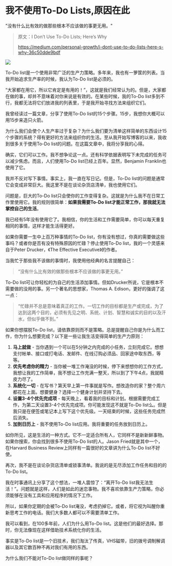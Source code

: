 # 我不使用To-Do Lists,原因在此

"没有什么比有效的做那些根本不应该做的事更无用。"

> 原文：I Don’t Use To-Do Lists; Here’s Why 
>
> https://medium.com/personal-growth/i-dont-use-to-do-lists-here-s-why-36c50dde9bdf

![](https://www.colorgamer.com/usr/uploads/2020/01/1114795804.jpg)

To-Do list是一个使用非常广泛的生产力策略。多年来，我也有一箩筐的列表。当我开始追求生产率的时候，我认为To-Do list是必须的。

“大家都在用它，所以它肯定是有用的！”，这就是我们经常认为的。但是，大家都在做的事，却并不意味着对你来说是有效的。在某些时候，我的To-Do list多到不行，我都无法将它们放进我的列表里，于是我开始寻找方法来组织它们。

我曾经读过一篇文章，分享了使用To-Do list的15个步骤。15步，我想你大概可以用15步来造只火箭。

为什么我们会使个人生产率过于复杂？为什么我们要为清单这样简单的东西设计15个步骤的系统？得有更好的方法来组织你的生活。至从我开始写博客的以来，我收到很多关于使用To-Do list的问题。在这篇文章中，我将分享我的心得。

确实，它们可以工作。我不想争论这一点。还有科学依据表明写下未完成的任务可以减少焦虑。而且，人们使用To-Do list已经上百年。显然，Benjamin Franklin也使用了它。

我并不反对写下事情。事实上，我一直在写日记。但是，To-Do list的问题是通常它会变成非常巨大。我这里不是在谈论杂货店清单，我也使用它们。

问题是，巨大的To-Do list只会使你的工作变得复杂。这就是为什么我不在日常工作里使用它。我的规则很简单：**如果我需要To-Do list才能正常工作，那我就无法掌控自己的生活**。

我已经有5年没有使用它了。我相信，你的生活和工作需要简单，你可以每天重复相同的事情，这样才能生活得更好。

如果你需要一生中上百万种事情的To-Do list，你有没有想过，你真的需要做这些事吗？或者你是否有没有特殊原因的忙碌？停止使用To-Do list，我的一个灵感来自于Peter Drucker，《The Effective Executive》的作者。

当我忙于那些我不该做的事情时，我使用他经典的名言提醒自己：

> “没有什么比有效的做那些根本不应该做的事更无用。”

To-Do list可让你轻松的为自己的生活添加事情。但如Drucker所说，它是根本不需要做的没用的事。另一个著名的思想家，Thomas A. Edison，更好的强调了这一点：

> “忙碌并不总是意味着真正的工作。一切工作的目标都是生产或完成，为了达到这两个目的，必须有先见之明、系统、计划、智慧和诚实的目的以及汗水，但似乎做不到。”

如果你想摆脱To-Do list，请依靠原则而不是策略。总是提醒自己你是为什么而工作，你为什么想要完成？以下是一些让我生活变得简单的生产力原则：

1. **马上就做** - 当你遇到一个可以在5分钟之内完成的小任务，立刻完成它。想想支付帐单、接口或打电话、发邮件、在线订购必须品、回家途中取东西，等等。
2. **优先考虑你的精力** - 当你被一堆工作淹没的时候，停下来想想你的工作方式，我想让我的工作简单，我不想让工作充满一整天，所以到了下午4点，我就精皮力尽了。
3. **系统化一切** - 在写书？第天早上第一件事就是写作。想改造你的家？整个周六都花在上面。想要健身？选择一个健身计划并坚持下去。
4. **设置3-4个优先完成项** - 每天晚上，看着我的目标和计划。根据需要完成工作，为第二天设置3-4个优先完成项。你可能发现这不就是To-Do list么。但是我只是在便签或笔记本上写下这个优先级。一天结束的时候，这些任务完成然后消失。
5. **加到日历上** - 我不使用To-Do list应用。我将重要的任务放到日历上。

如你所见，这是生活的一种方式。它不一定适合所有人，它同样不是新新鲜事物。如果你搜索，你会找到很多不使用To-Do list的人。Jason Fried就是其中一个，在Harvard Business Review上同样有一篇很好的文章讲为什么To-Do list不好使。

再次，我不是在谈论杂货店清单或锁事清单。我说的是无尽添加工作任务和目的的To-Do list。

我在时事通讯上分享了这个想法，一堆人震惊了：“离开To-Do list我无法生活！”。问题就是这样，人们是如此的迷恋事物。我不喜欢依靠生产力策略，你必须能够在没有工具和应用程序的情况下工作。

所以，如果你定期的会被To-Do list淹没，考虑扔掉它。或者，将它视为叫醒你重新思考工作的电话。我们大多数人都可以不需要清单工作。

我可以看到，在100多年前，人们为什么用To-Do list。这是他们的最好选择。那时，你无法像现在这样借助技术系统化你的生活。

事实是To-Do list是一个旧技术，我们淘汰了传真，VHS磁带，旧的拨号调制解调器以及其它数百种不再对我们有用的东西。

为什么我们不能对To-Do list做同样的事呢？